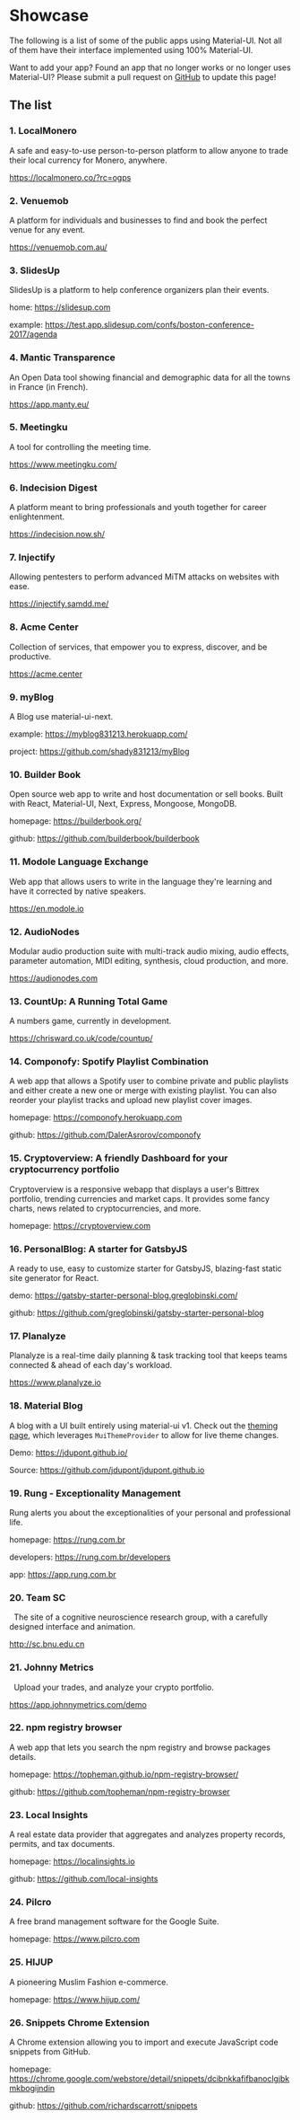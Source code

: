 # Showcase

The following is a list of some of the public apps using Material-UI. Not all of them have their interface implemented using 100% Material-UI.

Want to add your app? Found an app that no longer works or no longer uses Material-UI? Please submit a pull request on [GitHub](https://github.com/mui-org/material-ui) to update this page!

## The list

### 1. LocalMonero
  A safe and easy-to-use person-to-person platform to allow anyone to trade their local currency for Monero, anywhere.

  https://localmonero.co/?rc=ogps

### 2. Venuemob
  A platform for individuals and businesses to find and book the perfect venue for any event.

 https://venuemob.com.au/

### 3. SlidesUp
  SlidesUp is a platform to help conference organizers plan their events.

  home: https://slidesup.com

  example: https://test.app.slidesup.com/confs/boston-conference-2017/agenda

### 4. Mantic Transparence
  An Open Data tool showing financial and demographic data for all the towns in France (in French).

  https://app.manty.eu/

### 5. Meetingku
  A tool for controlling the meeting time.

  https://www.meetingku.com/

### 6. Indecision Digest
  A platform meant to bring professionals and youth together for career enlightenment.

  https://indecision.now.sh/

### 7. Injectify
  Allowing pentesters to perform advanced MiTM attacks on websites with ease.

  https://injectify.samdd.me/

### 8. Acme Center
  Collection of services, that empower you to express, discover, and be productive.

  https://acme.center

### 9. myBlog
  A Blog use material-ui-next.

  example: https://myblog831213.herokuapp.com/

  project: https://github.com/shady831213/myBlog

### 10. Builder Book
  Open source web app to write and host documentation or sell books.
  Built with React, Material-UI, Next, Express, Mongoose, MongoDB.

  homepage: https://builderbook.org/

  github: https://github.com/builderbook/builderbook

### 11. Modole Language Exchange
  Web app that allows users to write in the language they're learning and have it corrected by native speakers.

  https://en.modole.io

### 12. AudioNodes
  Modular audio production suite with multi-track audio mixing, audio effects, parameter automation, MIDI editing, synthesis, cloud production, and more.

  https://audionodes.com

### 13. CountUp: A Running Total Game
  A numbers game, currently in development.

  https://chrisward.co.uk/code/countup/

### 14. Componofy: Spotify Playlist Combination
  A web app that allows a Spotify user to combine private and public playlists and either create a new one or merge with existing playlist. You can also reorder your playlist tracks and upload new playlist cover images.

  homepage: https://componofy.herokuapp.com

  github: https://github.com/DalerAsrorov/componofy

### 15. Cryptoverview: A friendly Dashboard for your cryptocurrency portfolio
  Cryptoverview is a responsive webapp that displays a user's Bittrex portfolio, trending currencies and market caps. It provides some fancy charts, news related to cryptocurrencies, and more.

  homepage: https://cryptoverview.com

### 16. PersonalBlog: A starter for GatsbyJS
  A ready to use, easy to customize starter for GatsbyJS, blazing-fast static site generator for React.

  demo: https://gatsby-starter-personal-blog.greglobinski.com/

  github: https://github.com/greglobinski/gatsby-starter-personal-blog

### 17. Planalyze
  Planalyze is a real-time daily planning & task tracking tool that keeps teams connected & ahead of each day's workload.

  https://www.planalyze.io

### 18. Material Blog
  A blog with a UI built entirely using material-ui v1. Check out the [theming page](https://jdupont.github.io/halloween), which leverages `MuiThemeProvider` to allow for live theme changes.

  Demo: https://jdupont.github.io/

  Source: https://github.com/jdupont/jdupont.github.io

### 19. Rung - Exceptionality Management
  Rung alerts you about the exceptionalities of your personal and professional life.

  homepage: https://rung.com.br

  developers: https://rung.com.br/developers

  app: https://app.rung.com.br

### 20. Team SC
   The site of a cognitive neuroscience research group, with a carefully designed interface and animation.

   http://sc.bnu.edu.cn

### 21. Johnny Metrics
   Upload your trades, and analyze your crypto portfolio.

   https://app.johnnymetrics.com/demo

### 22. npm registry browser
   A web app that lets you search the npm registry and browse packages details.

   homepage: https://topheman.github.io/npm-registry-browser/

   github: https://github.com/topheman/npm-registry-browser

### 23. Local Insights
  A real estate data provider that aggregates and analyzes property records, permits, and tax documents.

  homepage: https://localinsights.io

  github: https://github.com/local-insights

### 24. Pilcro
  A free brand management software for the Google Suite.

  homepage: https://www.pilcro.com

### 25. HIJUP
  A pioneering Muslim Fashion e-commerce.
  
  homepage: https://www.hijup.com/

### 26. Snippets Chrome Extension
  A Chrome extension allowing you to import and execute JavaScript code snippets from GitHub.
  
  homepage: https://chrome.google.com/webstore/detail/snippets/dcibnkkafifbanoclgjbkmkbogijndin

  github: https://github.com/richardscarrott/snippets
